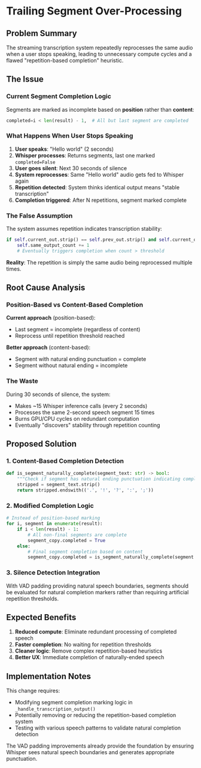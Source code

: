 # Trailing Segment Over-Processing

## Problem Summary

The streaming transcription system repeatedly reprocesses the same audio when a user stops speaking, leading to unnecessary compute cycles and a flawed "repetition-based completion" heuristic.

## The Issue

### Current Segment Completion Logic
Segments are marked as incomplete based on **position** rather than **content**:
```python
completed=i < len(result) - 1,  # All but last segment are completed
```

### What Happens When User Stops Speaking

1. **User speaks**: "Hello world" (2 seconds)
2. **Whisper processes**: Returns segments, last one marked `completed=False`
3. **User goes silent**: Next 30 seconds of silence
4. **System reprocesses**: Same "Hello world" audio gets fed to Whisper again
5. **Repetition detected**: System thinks identical output means "stable transcription"
6. **Completion triggered**: After N repetitions, segment marked complete

### The False Assumption

The system assumes repetition indicates transcription stability:
```python
if self.current_out.strip() == self.prev_out.strip() and self.current_out != "":
    self.same_output_count += 1
    # Eventually triggers completion when count > threshold
```

**Reality**: The repetition is simply the same audio being reprocessed multiple times.

## Root Cause Analysis

### Position-Based vs Content-Based Completion

**Current approach** (position-based):
- Last segment = incomplete (regardless of content)
- Reprocess until repetition threshold reached

**Better approach** (content-based):
- Segment with natural ending punctuation = complete
- Segment without natural ending = incomplete

### The Waste

During 30 seconds of silence, the system:
- Makes ~15 Whisper inference calls (every 2 seconds)
- Processes the same 2-second speech segment 15 times
- Burns GPU/CPU cycles on redundant computation
- Eventually "discovers" stability through repetition counting

## Proposed Solution

### 1. Content-Based Completion Detection
```python
def is_segment_naturally_complete(segment_text: str) -> bool:
    """Check if segment has natural ending punctuation indicating completion."""
    stripped = segment_text.strip()
    return stripped.endswith(('.', '!', '?', ':', ';'))
```

### 2. Modified Completion Logic
```python
# Instead of position-based marking
for i, segment in enumerate(result):
    if i < len(result) - 1:
        # All non-final segments are complete
        segment_copy.completed = True
    else:
        # Final segment completion based on content
        segment_copy.completed = is_segment_naturally_complete(segment.text)
```

### 3. Silence Detection Integration

With VAD padding providing natural speech boundaries, segments should be evaluated for natural completion markers rather than requiring artificial repetition thresholds.

## Expected Benefits

1. **Reduced compute**: Eliminate redundant processing of completed speech
2. **Faster completion**: No waiting for repetition thresholds
3. **Cleaner logic**: Remove complex repetition-based heuristics
4. **Better UX**: Immediate completion of naturally-ended speech

## Implementation Notes

This change requires:
- Modifying segment completion marking logic in `_handle_transcription_output()`
- Potentially removing or reducing the repetition-based completion system
- Testing with various speech patterns to validate natural completion detection

The VAD padding improvements already provide the foundation by ensuring Whisper sees natural speech boundaries and generates appropriate punctuation.